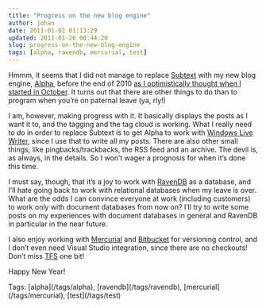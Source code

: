 ```yaml
---
title: "Progress on the new blog engine"
author: johan
date: 2011-01-02 01:13:29
updated: 2011-01-26 00:44:20
slug: progress-on-the-new-blog-engine
tags: [alpha, ravendb, mercurial, test]
---
```


Hmmm, it seems that I did not manage to replace [Subtext](http://subtextproject.com) with my new blog engine, [Alpha](https://bitbucket.org/nahojd/alpha/overview), before the end of 2010 [as I optimistically thought when I started in October](/archive/2010/10/18/irsquom-gonna-build-my-own-blog-engine-because-itrsquos-never.aspx). It turns out that there are other things to do than to program when you’re on paternal leave (ya, rly!)

I am, however, making progress with it. It basically displays the posts as I want it to, and the tagging and the tag cloud is working. What I really need to do in order to replace Subtext is to get Alpha to work with [Windows Live Writer](http://explore.live.com/windows-live-writer), since I use that to write all my posts. There are also other small things, like pingbacks/trackbacks, the RSS feed and an archive. The devil is, as always, in the details. So I won’t wager a prognosis for when it’s done this time. 

I must say, though, that it’s a joy to work with [RavenDB](http://ravendb.net/) as a database, and I’ll hate going back to work with relational databases when my leave is over. What are the odds I can convince everyone at work (including customers) to work only with document databases from now on? I’ll try to write some posts on my experiences with document databases in general and RavenDB in particular in the near future. 

I also enjoy working with [Mercurial](http://mercurial.selenic.com/) and [Bitbucket](https://bitbucket.org/) for versioning control, and I don’t even need Visual Studio integration, since there are no checkouts! Don’t miss [TFS](http://msdn.microsoft.com/en-us/vstudio/ff637362) one bit! 

Happy New Year!

<div style="padding-bottom: 0px; margin: 0px; padding-left: 0px; padding-right: 0px; display: inline; float: none; padding-top: 0px" id="scid:0767317B-992E-4b12-91E0-4F059A8CECA8:7a18ba47-33aa-4a6a-b6c9-ae8dad5a1393" class="wlWriterEditableSmartContent">Tags: [alpha](/tags/alpha), [ravendb](/tags/ravendb), [mercurial](/tags/mercurial), [test](/tags/test)</div>
